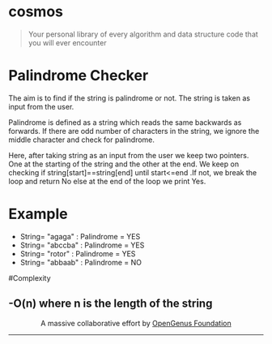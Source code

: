 # cosmos
> Your personal library of every algorithm and data structure code that you will ever encounter

# Palindrome Checker

The aim is to find if the string is palindrome or not. The string is taken as input from the user.

Palindrome is defined as a string which reads the same backwards as forwards. If there are odd number of characters in the string, we ignore the middle character and check for palindrome. 

Here, after taking string as an input from the user we keep two pointers. One at the starting of the string and the other at the end. We keep on checking if string[start]==string[end] until start<=end .If not, we break the loop and return No else at the end of the loop we print Yes.

# Example 

- String= "agaga" : Palindrome = YES
- String= "abccba" : Palindrome = YES
- String= "rotor" : Palindrome = YES
- String= "abbaab" : Palindrome = NO

#Complexity 

-O(n) where n is the length of the string
---

<p align="center">
	A massive collaborative effort by <a href="https://github.com/OpenGenus/cosmos">OpenGenus Foundation</a> 
</p>

---
